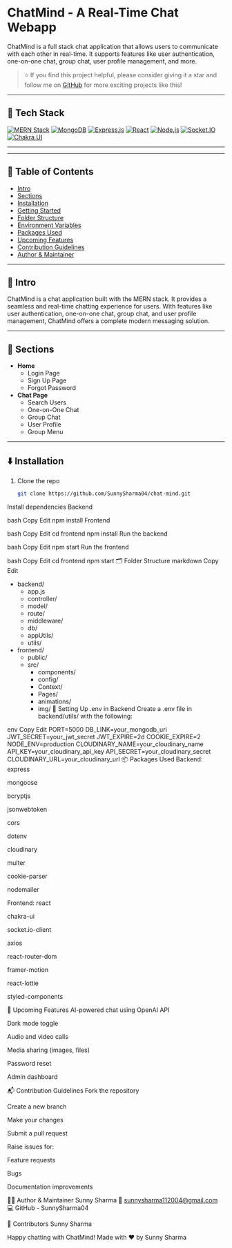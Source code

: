 # ChatMind - A Real-Time Chat Webapp

ChatMind is a full stack chat application that allows users to communicate with each other in real-time. It supports features like user authentication, one-on-one chat, group chat, user profile management, and more.

> ⭐ If you find this project helpful, please consider giving it a star and follow me on [GitHub](https://github.com/SunnySharma04) for more exciting projects like this!

---

## 🧱 Tech Stack

[![MERN Stack](https://img.shields.io/badge/Stack-MERN-61DAFB?style=flat-square)](https://en.wikipedia.org/wiki/MERN_(software_bundle))
[![MongoDB](https://img.shields.io/badge/Database-MongoDB-47A248?style=flat-square)](https://www.mongodb.com/)
[![Express.js](https://img.shields.io/badge/Backend-Express.js-000000?style=flat-square)](https://expressjs.com/)
[![React](https://img.shields.io/badge/Frontend-React-61DAFB?style=flat-square)](https://reactjs.org/)
[![Node.js](https://img.shields.io/badge/Backend-Node.js-339933?style=flat-square)](https://nodejs.org/)
[![Socket.IO](https://img.shields.io/badge/Web%20Sockets-Socket.IO-010101?style=flat-square)](https://socket.io/)
[![Chakra UI](https://img.shields.io/badge/UI%20Framework-Chakra%20UI-319795?style=flat-square)](https://chakra-ui.com/)

---


---

## 📂 Table of Contents

- [Intro](#intro)
- [Sections](#sections)
- [Installation](#installation)
- [Getting Started](#getting-started)
- [Folder Structure](#folder-structure)
- [Environment Variables](#setting-up-env-in-backend)
- [Packages Used](#packages-used)
- [Upcoming Features](#upcoming-features)
- [Contribution Guidelines](#contribution-guidelines)
- [Author & Maintainer](#author--maintainer)

---

## 📝 Intro

ChatMind is a chat application built with the MERN stack. It provides a seamless and real-time chatting experience for users. With features like user authentication, one-on-one chat, group chat, and user profile management, ChatMind offers a complete modern messaging solution.

---

## 📌 Sections

- **Home**
  - Login Page
  - Sign Up Page
  - Forgot Password
- **Chat Page**
  - Search Users
  - One-on-One Chat
  - Group Chat
  - User Profile
  - Group Menu

---

## ⬇️ Installation

1. Clone the repo  
   ```bash
   git clone https://github.com/SunnySharma04/chat-mind.git
Install dependencies
Backend

bash
Copy
Edit
npm install
Frontend

bash
Copy
Edit
cd frontend
npm install
Run the backend

bash
Copy
Edit
npm start
Run the frontend

bash
Copy
Edit
cd frontend
npm start
🗂️ Folder Structure
markdown
Copy
Edit
- backend/
  - app.js
  - controller/
  - model/
  - route/
  - middleware/
  - db/
  - appUtils/
  - utils/
- frontend/
  - public/
  - src/
    - components/
    - config/
    - Context/
    - Pages/
    - animations/
    - img/
🔐 Setting Up .env in Backend
Create a .env file in backend/utils/ with the following:

env
Copy
Edit
PORT=5000
DB_LINK=your_mongodb_uri
JWT_SECRET=your_jwt_secret
JWT_EXPIRE=2d
COOKIE_EXPIRE=2
NODE_ENV=production
CLOUDINARY_NAME=your_cloudinary_name
API_KEY=your_cloudinary_api_key
API_SECRET=your_cloudinary_secret
CLOUDINARY_URL=your_cloudinary_url
📦 Packages Used
Backend:
express

mongoose

bcryptjs

jsonwebtoken

cors

dotenv

cloudinary

multer

cookie-parser

nodemailer

Frontend:
react

chakra-ui

socket.io-client

axios

react-router-dom

framer-motion

react-lottie

styled-components

🚀 Upcoming Features
AI-powered chat using OpenAI API

Dark mode toggle

Audio and video calls

Media sharing (images, files)

Password reset

Admin dashboard

📬 Contribution Guidelines
Fork the repository

Create a new branch

Make your changes

Submit a pull request

Raise issues for:

Feature requests

Bugs

Documentation improvements

👨‍💻 Author & Maintainer
Sunny Sharma
📧 sunnysharma112004@gmail.com
💻 GitHub - SunnySharma04

🤝 Contributors
Sunny Sharma

Happy chatting with ChatMind!
Made with ❤️ by Sunny Sharma
